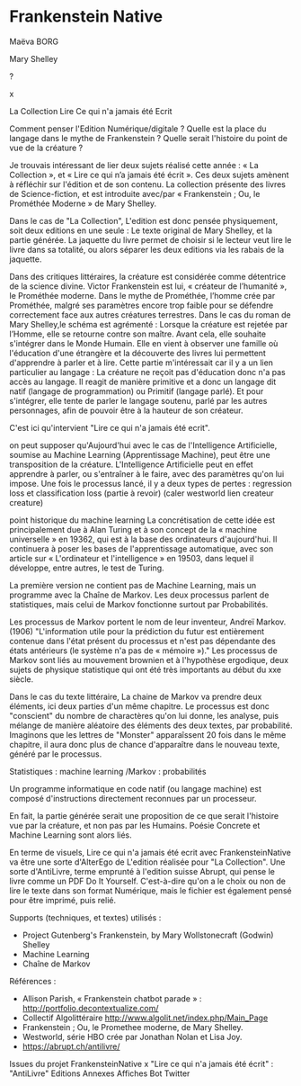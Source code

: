 # Frankenstein Native

Maëva BORG

Mary Shelley

? 

x

La Collection
Lire Ce qui n'a jamais été Ecrit 


Comment penser l'Edition Numérique/digitale ? 
Quelle est la place du langage dans le mythe de Frankenstein ?
Quelle serait l'histoire du point de vue de la créature ? 

Je trouvais intéressant de lier deux sujets réalisé cette année : « La Collection », et « Lire ce qui n’a jamais été écrit ». 
Ces deux sujets amènent à réfléchir sur l'édition et de son contenu. 
La collection présente des livres de Science-fiction, et est introduite avec/par « Frankenstein ; Ou, le Prométhée Moderne » de Mary Shelley. 

Dans le cas de "La Collection", L'edition est donc pensée physiquement, soit deux editions en une seule : Le texte original de Mary Shelley, et la partie générée.
La jaquette du livre permet de choisir si le lecteur veut lire le livre dans sa totalité, ou alors séparer les deux editions via les rabais de la jaquette.

Dans des critiques littéraires, la créature est considérée comme détentrice de la science divine.
Victor Frankenstein est lui, « créateur de l’humanité », le Prométhée moderne. 
Dans le mythe de Prométhée, l’homme crée par Prométhée, malgré ses paramètres encore trop faible pour se défendre correctement
face aux autres créatures terrestres. 
Dans le cas du roman de Mary Shelley,le schéma est agrémenté : Lorsque la créature est rejetée par l’Homme, 
elle se retourne contre son maître. 
Avant cela, elle souhaite s'intégrer dans le Monde Humain. Elle en vient à observer une famille où l'éducation d'une étrangère et la découverte des livres lui permettent d'apprendre à parler et à lire.
Cette partie m'intéressait car il y a un lien particulier au langage : La créature ne reçoit pas d'éducation donc n'a pas accès au langage. Il reagit de manière primitive et a donc un langage dit natif (langage de programmation) ou Primitif (langage parlé). 
Et pour s'intégrer, elle tente de parler le langage soutenu, parlé par les autres personnages, afin de pouvoir être à la hauteur de son créateur. 

C'est ici qu'intervient "Lire ce qui n'a jamais été ecrit".

on peut supposer qu'Aujourd'hui avec le cas de l'Intelligence Artificielle, soumise au Machine Learning (Apprentissage Machine), peut être une transposition de la créature.
L'Intelligence Artificielle peut en effet apprendre à parler, ou s'entraîner à le faire, avec des paramètres qu'on lui impose.
Une fois le processus lancé, il y a deux types de pertes : regression loss et classification loss
(partie à revoir)
(caler westworld lien createur creature)

point historique du machine learning
La concrétisation de cette idée est principalement due à Alan Turing et à son concept de la « machine universelle » en 19362, qui est à la base des ordinateurs d'aujourd'hui. Il continuera à poser les bases de l'apprentissage automatique, avec son article sur « L'ordinateur et l'intelligence » en 19503, dans lequel il développe, entre autres, le test de Turing.


La première version ne contient pas de Machine Learning, mais un programme avec la Chaîne de Markov.
Les deux processus parlent de statistiques, mais celui de Markov fonctionne surtout par Probabilités.

Les processus de Markov portent le nom de leur inventeur, Andreï Markov. (1906)
"L'information utile pour la prédiction du futur est entièrement contenue dans l'état présent du processus et n'est pas dépendante des états antérieurs (le système n'a pas de « mémoire »)."
Les processus de Markov sont liés au mouvement brownien et à l'hypothèse ergodique, deux sujets de physique statistique qui ont été très importants au début du xxe siècle.


Dans le cas du texte littéraire, La chaine de Markov va prendre deux éléments, ici deux parties d'un même chapitre. 
Le processus est donc "conscient" du nombre de charactères qu'on lui donne, les analyse, puis mélange de manière aléatoire des éléments des deux textes, par probabilité.
Imaginons que les lettres de "Monster" apparaîssent 20 fois dans le même chapitre, il aura donc plus de chance d'apparaître dans le nouveau texte, généré par le processus. 

Statistiques : machine learning /Markov : probabilités

Un programme informatique en code natif (ou langage machine) est composé d'instructions directement reconnues par un processeur.

En fait, la partie générée serait une proposition de ce que serait l'histoire vue par la créature, et non pas par les Humains. 
Poésie Concrete et Machine Learning sont alors liés. 


En terme de visuels, Lire ce qui n'a jamais été ecrit avec FrankensteinNative va être une sorte d'AlterEgo de L'edition réalisée
pour "La Collection". Une sorte d'AntiLivre, terme emprunté à l'edition suisse Abrupt, qui pense le livre comme un PDF Do It Yourself. 
C'est-à-dire qu'on a le choix ou non de lire le texte dans son format Numérique, mais le fichier est également pensé pour être imprimé, puis relié. 

Supports (techniques, et textes) utilisés :
- Project Gutenberg's Frankenstein, by Mary Wollstonecraft (Godwin) Shelley 
- Machine Learning
- Chaîne de Markov 

Références :
- Allison Parish, « Frankenstein chatbot parade » : http://portfolio.decontextualize.com/
- Collectif Algolittéraire  http://www.algolit.net/index.php/Main_Page
- Frankenstein ; Ou, le Promethee moderne, de Mary Shelley. 
- Westworld, série HBO crée par Jonathan Nolan et Lisa Joy. 
- https://abrupt.ch/antilivre/

Issues du projet FrankensteinNative x "Lire ce qui n'a jamais été écrit" :
"AntiLivre"
Editions Annexes
Affiches 
Bot Twitter 


